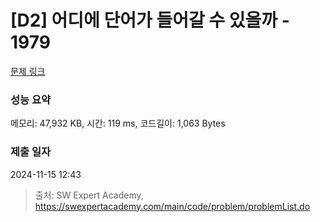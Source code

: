 # [D2] 어디에 단어가 들어갈 수 있을까 - 1979 

[문제 링크](https://swexpertacademy.com/main/code/problem/problemDetail.do?contestProbId=AV5PuPq6AaQDFAUq) 

### 성능 요약

메모리: 47,932 KB, 시간: 119 ms, 코드길이: 1,063 Bytes

### 제출 일자

2024-11-15 12:43



> 출처: SW Expert Academy, https://swexpertacademy.com/main/code/problem/problemList.do